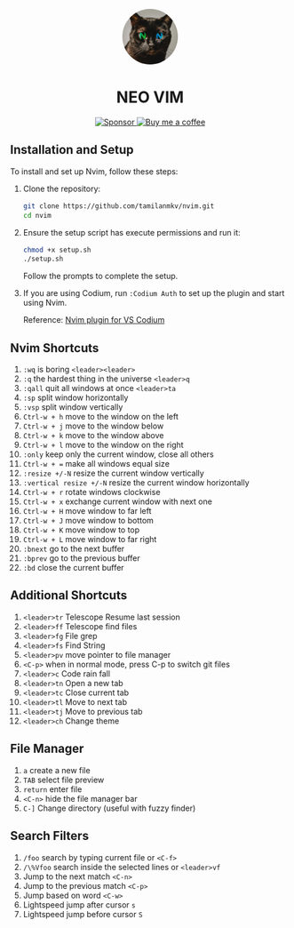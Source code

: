 <p align="center">
  <img src="asset/image.jpeg" alt=" Nvim Logo" width="100" height="100" style="border-radius: 50%;" border-radius="50%">
</p>

<h1 align="center"> NEO VIM</h1>
<p align="center">
  <a href="https://github.com/sponsors/tamilanmkv">
    <img src="https://img.shields.io/badge/Sponsor-%E2%9D%A4-red.svg" alt="Sponsor" />
  </a>
  <a href="https://www.buymeacoffee.com/tamilanmkv">
    <img src="https://img.shields.io/badge/Buy%20me%20a%20coffee-%E2%98%95-yellow.svg" alt="Buy me a coffee" />
  </a>
</p>

## Installation and Setup

To install and set up Nvim, follow these steps:

1. Clone the repository:

   ```sh
   git clone https://github.com/tamilanmkv/nvim.git
   cd nvim
   ```

2. Ensure the setup script has execute permissions and run it:

   ```sh
   chmod +x setup.sh
   ./setup.sh
   ```

   Follow the prompts to complete the setup.

3. If you are using Codium, run `:Codium Auth` to set up the plugin and start using Nvim.

   Reference: [ Nvim plugin for VS Codium](https://github.com/Exafunction/codeium.vim)

## Nvim Shortcuts

1. `:wq` is boring `<leader><leader>`
2. `:q` the hardest thing in the universe `<leader>q`
3. `:qall` quit all windows at once `<leader>ta`
4. `:sp` split window horizontally
5. `:vsp` split window vertically
6. `Ctrl-w + h` move to the window on the left
7. `Ctrl-w + j` move to the window below
8. `Ctrl-w + k` move to the window above
9. `Ctrl-w + l` move to the window on the right
10. `:only` keep only the current window, close all others
11. `Ctrl-w + =` make all windows equal size
12. `:resize +/-N` resize the current window vertically
13. `:vertical resize +/-N` resize the current window horizontally
14. `Ctrl-w + r` rotate windows clockwise
15. `Ctrl-w + x` exchange current window with next one
16. `Ctrl-w + H` move window to far left
17. `Ctrl-w + J` move window to bottom
18. `Ctrl-w + K` move window to top
19. `Ctrl-w + L` move window to far right
20. `:bnext` go to the next buffer
21. `:bprev` go to the previous buffer
22. `:bd` close the current buffer

## Additional Shortcuts

1. `<leader>tr` Telescope Resume last session
2. `<leader>ff` Telescope find files
3. `<leader>fg` File grep
4. `<leader>fs` Find String
5. `<leader>pv` move pointer to file manager
6. `<C-p>` when in normal mode, press C-p to switch git files
7. `<leader>c` Code rain fall
8. `<leader>tn` Open a new tab
9. `<leader>tc` Close current tab
10. `<leader>tl` Move to next tab
11. `<leader>tj` Move to previous tab
12. `<leader>ch` Change theme

## File Manager

1. `a` create a new file
2. `TAB` select file preview
3. `return` enter file
4. `<C-n>` hide the file manager bar
5. `C-]` Change directory (useful with fuzzy finder)

## Search Filters

1. `/foo` search by typing current file or `<C-f>`
2. `/\%Vfoo` search inside the selected lines or `<leader>vf`
3. Jump to the next match `<C-n>`
4. Jump to the previous match `<C-p>`
5. Jump based on word `<C-w>`
6. Lightspeed jump after cursor `s`
7. Lightspeed jump before cursor `S`
